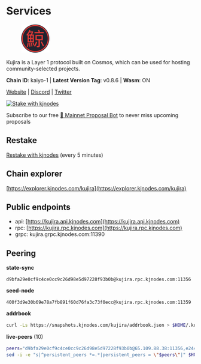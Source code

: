 # Services

<figure><img src="https://raw.githubusercontent.com/kj89/cosmos-images/main/logos/kujira.png" alt=""><figcaption></figcaption></figure>

Kujira is a Layer 1 protocol built on Cosmos, which can be used for  hosting community-selected projects.

**Chain ID**: kaiyo-1 | **Latest Version Tag**: v0.8.6 | **Wasm**: ON

[Website](https://kujira.app) | [Discord](https://discord.gg/teamkujira) | [Twitter](https://twitter.com/TeamKujira)

[![Stake with kjnodes](https://i.ibb.co/cr44Q8j/button-stake-with-kjnodes.png)](https://restake.app/kujira/kujiravaloper1tnuqj73jfn3724lqz34c27tuv80nv336sadqym)

Subscribe to our free [🤖 Mainnet Proposal Bot](https://t.me/kjnodes_proposal_bot) to never miss upcoming proposals

## Restake

[Restake with kjnodes](https://restake.app/kujira/kujiravaloper1tnuqj73jfn3724lqz34c27tuv80nv336sadqym) (every 5 minutes)
## Chain explorer
[https://explorer.kjnodes.com/kujira](https://explorer.kjnodes.com/kujira)

## Public endpoints

* api: [https://kujira.api.kjnodes.com](https://kujira.api.kjnodes.com)
* rpc: [https://kujira.rpc.kjnodes.com](https://kujira.rpc.kjnodes.com)
* grpc: kujira.grpc.kjnodes.com:11390

## Peering

**state-sync**

```text
d9bfa29e0cf9c4ce0cc9c26d98e5d97228f93b0b@kujira.rpc.kjnodes.com:11356
```

**seed-node**

```text
400f3d9e30b69e78a7fb891f60d76fa3c73f0ecc@kujira.rpc.kjnodes.com:11359
```

**addrbook**
```bash
curl -Ls https://snapshots.kjnodes.com/kujira/addrbook.json > $HOME/.kujira/config/addrbook.json
```

**live-peers** (10)
```bash
peers="d9bfa29e0cf9c4ce0cc9c26d98e5d97228f93b0b@65.109.88.38:11356,e244225f4ac1c401a913a8e48f8a715a8c61fe17@168.119.161.36:26635,beb3329e969ae64d97c276f0ed0a1773ebdf61dc@146.19.24.142:26656,7f83a8f94bddb377ff195b3c9ee2abc91ddf0433@51.81.242.74:26656,09076c7908db88316498cf4cd4702a8d269e0da9@15.235.114.85:26656,d6d14f99ef25c8ffee6fa4afca40fece0c1ab9fe@107.181.229.154:20656,b212d5740b2e11e54f56b072dc13b6134650cfb5@169.155.169.213:26656,b3c01f34ce7de9a0f74e1b45e8ebda4af293c5c7@31.17.205.204:26656,c62e0701155a690616fcd3a57fa2fda444840561@65.108.76.242:32095,cbcc719e3fdb49ff4aead5e8a7eef2746a8d68b7@136.243.67.44:11856"
sed -i -e "s|^persistent_peers *=.*|persistent_peers = \"$peers\"|" $HOME/.kujira/config/config.toml
```
